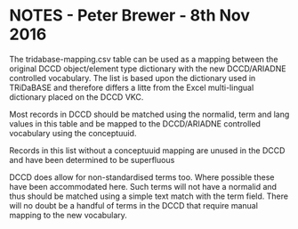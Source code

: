 # NOTES -  Peter Brewer - 8th Nov 2016 

 The tridabase-mapping.csv table can be used as a mapping between the original DCCD object/element type
 dictionary with the new DCCD/ARIADNE controlled vocabulary.  The list is based upon the 
 dictionary used in TRiDaBASE and therefore differs a litte from the Excel multi-lingual dictionary
 placed on the DCCD VKC. 

 Most records in DCCD should be matched using the normalid, term and lang values in this table 
 and be mapped to the DCCD/ARIADNE controlled vocabulary using the conceptuuid.

 Records in this list without a conceptuuid mapping are unused in the DCCD and have been determined to be
 superfluous 

 DCCD does allow for non-standardised terms too.  Where possible these have been accommodated here.
 Such terms will not have a normalid and thus should be matched using a simple text match with the term
 field. There will no doubt be a handful of terms in the DCCD that require manual mapping to the new 
 vocabulary.
  

